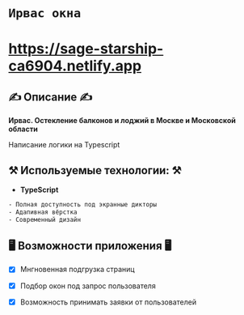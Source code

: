 # `Ирвас окна`


# https://sage-starship-ca6904.netlify.app


## ✍️ Описание ✍️

<strong>Ирвас. Остекление балконов и лоджий в Москве и Московской области</strong>
<p>Написание логики на Typescript</p>

## ⚒️ Используемые технологии: ⚒️

- **TypeScript**
```bash
- Полная доступность под экранные дикторы
- Адапивная вёрстка 
- Современный дизайн
```

## 🖥️ Возможности приложения 🖥️

- [x] Мнгновенная подгрузка страниц
- [x] Подбор окон под запрос пользователя
- [x] Возможность принимать заявки от пользователей

